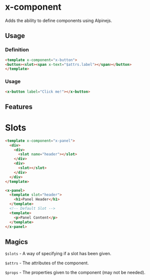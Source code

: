 # x-component

Adds the ability to define components using Alpinejs.

## Usage

### Definition

```html
<template x-component="x-button">
<button><slot><span x-text="$attrs.label"></span></button>
</template>
```

### Usage

```html
<x-button label="Click me!"></x-button>
```

## Features

# Slots

```html
<template x-component="x-panel">
  <div>
    <div>
      <slot name="header"></slot>
    </div>
    <div>
      <slot></slot>
    </div>
  </div>
</template>

<x-panel>
  <template slot="header">
    <h1>Panel Header</h1>
  </template>
  <!-- Default Slot -->
  <template>
    <p>Panel Content</p>
  </template>
</x-panel>
```

## Magics

`$slots` - A way of specifying if a slot has been given.

`$attrs` - The attributes of the component.

`$props` - The properties given to the component (may not be needed).
